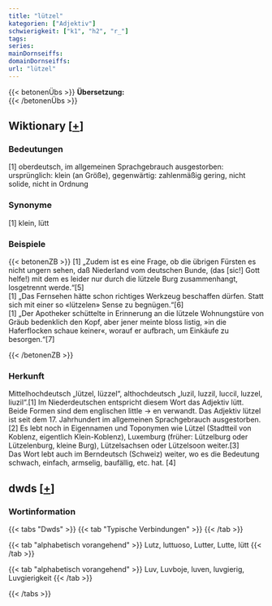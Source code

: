 ```yaml
---
title: "lützel"
kategorien: ["Adjektiv"]
schwierigkeit: ["k1", "h2", "r_"]
tags:
series:
mainDornseiffs:
domainDornseiffs:
url: "lützel"
---
```


{{< betonenÜbs >}}
**Übersetzung:**  
{{< /betonenÜbs >}}

## Wiktionary [[+](https://de.wiktionary.org/wiki/lützel)]

### Bedeutungen
[1] oberdeutsch, im allgemeinen Sprachgebrauch ausgestorben: ursprünglich: klein (an Größe), gegenwärtig: zahlenmäßig gering, nicht solide, nicht in Ordnung  

### Synonyme
[1] klein, lütt  

### Beispiele
{{< betonenZB >}}
[1] „Zudem ist es eine Frage, ob die übrigen Fürsten es nicht ungern sehen, daß Niederland vom deutschen Bunde, (das [sic!] Gott helfe!) mit dem es leider nur durch die lützele Burg zusammenhangt, losgetrennt werde.“[5]  
[1] „Das Fernsehen hätte schon richtiges Werkzeug beschaffen dürfen. Statt sich mit einer so «lützelen» Sense zu begnügen.“[6]  
[1] „Der Apotheker schüttelte in Erinnerung an die lützele Wohnungstüre von Gräub bedenklich den Kopf, aber jener meinte bloss listig, »in die Haferflocken schaue keiner«, worauf er aufbrach, um Einkäufe zu besorgen.“[7]  

{{< /betonenZB >}}
### Herkunft
Mittelhochdeutsch „lützel, lüzzel“, althochdeutsch „luzil, luzzil, luccil, luzzel, liuzil“.[1] Im Niederdeutschen entspricht diesem Wort das Adjektiv lütt. Beide Formen sind dem englischen little → en verwandt. Das Adjektiv lützel ist seit dem 17. Jahrhundert im allgemeinen Sprachgebrauch ausgestorben.[2] Es lebt noch in Eigennamen und Toponymen wie Lützel (Stadtteil von Koblenz, eigentlich Klein-Koblenz), Luxemburg (früher: Lützelburg oder Lützelenburg, kleine Burg), Lützelsachsen oder Lützelsoon weiter.[3]  
Das Wort lebt auch im Berndeutsch (Schweiz) weiter, wo es die Bedeutung schwach, einfach, armselig, baufällig, etc. hat. [4]  



## dwds [[+](https://www.dwds.de/wb/lützel)]

### Wortinformation
{{< tabs "Dwds" >}}
{{< tab "Typische Verbindungen" >}}
{{< /tab >}}

{{< tab "alphabetisch vorangehend" >}}
Lutz, luttuoso, Lutter, Lutte, lütt
{{< /tab >}}

{{< tab "alphabetisch vorangehend" >}}
Luv, Luvboje, luven, luvgierig, Luvgierigkeit
{{< /tab >}}

{{< /tabs >}}

